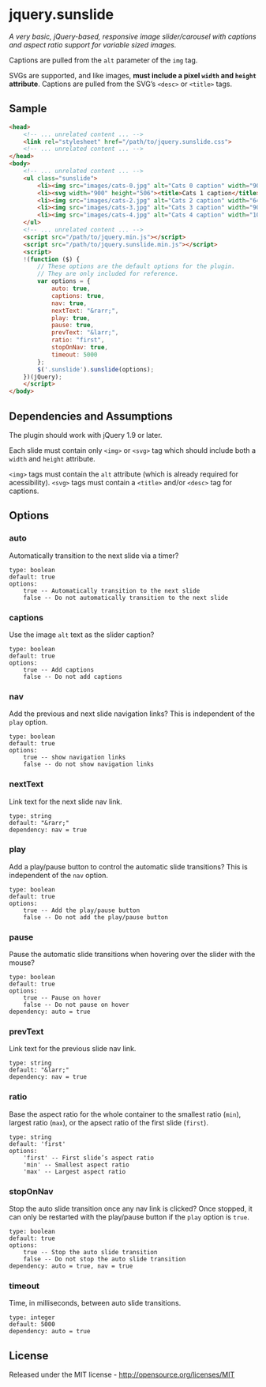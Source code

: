# jquery.sunslide

_A very basic, jQuery-based, responsive image slider/carousel with captions and aspect ratio support for variable sized images._

Captions are pulled from the `alt` parameter of the `img` tag.

SVGs are supported, and like images, **must include a pixel `width` and `height` attribute**. Captions are pulled from the SVG’s `<desc>` or `<title>` tags.

## Sample

```html
<head>
    <!-- ... unrelated content ... -->
    <link rel="stylesheet" href="/path/to/jquery.sunslide.css">
    <!-- ... unrelated content ... -->
</head>
<body>
    <!-- ... unrelated content ... -->
    <ul class="sunslide">
        <li><img src="images/cats-0.jpg" alt="Cats 0 caption" width="900" height="506"></li>
        <li><svg width="900" height="506"><title>Cats 1 caption</title><!-- awesome svg cat code --></svg></li>
        <li><img src="images/cats-2.jpg" alt="Cats 2 caption" width="640" height="480"></li>
        <li><img src="images/cats-3.jpg" alt="Cats 3 caption" width="900" height="506"></li>
        <li><img src="images/cats-4.jpg" alt="Cats 4 caption" width="1000" height="500"></li>
    </ul>
    <!-- ... unrelated content ... -->
    <script src="/path/to/jquery.min.js"></script>
    <script src="/path/to/jquery.sunslide.min.js"></script>
    <script>
    !(function ($) {
        // These options are the default options for the plugin.
        // They are only included for reference.
        var options = {
            auto: true,
            captions: true,
            nav: true,
            nextText: "&rarr;",
            play: true,
            pause: true,
            prevText: "&larr;",
            ratio: "first",
            stopOnNav: true,
            timeout: 5000
        };
        $('.sunslide').sunslide(options);
    })(jQuery);
    </script>
</body>
```

## Dependencies and Assumptions

The plugin should work with jQuery 1.9 or later.

Each slide must contain only `<img>` or `<svg>` tag which should include both a `width` and `height` attribute.

`<img>` tags must contain the `alt` attribute (which is already required for acessibility). `<svg>` tags must contain a `<title>` and/or `<desc>` tag for captions.

## Options

### auto
Automatically transition to the next slide via a timer?
```
type: boolean
default: true
options:
    true -- Automatically transition to the next slide
    false -- Do not automatically transition to the next slide
```

### captions
Use the image `alt` text as the slider caption?
```
type: boolean
default: true
options:
    true -- Add captions
    false -- Do not add captions
```

### nav
Add the previous and next slide navigation links? This is independent of the `play` option.
```
type: boolean
default: true
options:
    true -- show navigation links
    false -- do not show navigation links
```

### nextText
Link text for the next slide nav link.
```
type: string
default: "&rarr;"
dependency: nav = true
```

### play
Add a play/pause button to control the automatic slide transitions? This is independent of the `nav` option.
```
type: boolean
default: true
options:
    true -- Add the play/pause button
    false -- Do not add the play/pause button
```

### pause
Pause the automatic slide transitions when hovering over the slider with the mouse?
```
type: boolean
default: true
options:
    true -- Pause on hover
    false -- Do not pause on hover
dependency: auto = true
```

### prevText
Link text for the previous slide nav link.
```
type: string
default: "&larr;"
dependency: nav = true
```

### ratio
Base the aspect ratio for the whole container to the smallest ratio (`min`), largest ratio (`max`), or the apsect ratio of the first slide (`first`).
```
type: string
default: 'first'
options:
    'first' -- First slide’s aspect ratio
    'min' -- Smallest aspect ratio
    'max' -- Largest aspect ratio
```

### stopOnNav
Stop the auto slide transition once any nav link is clicked? Once stopped, it can only be restarted with the play/pause button if the `play` option is `true`.
```
type: boolean
default: true
options:
    true -- Stop the auto slide transition
    false -- Do not stop the auto slide transition
dependency: auto = true, nav = true
```

### timeout
Time, in milliseconds, between auto slide transitions.
```
type: integer
default: 5000
dependency: auto = true
```

## License

Released under the MIT license - http://opensource.org/licenses/MIT


